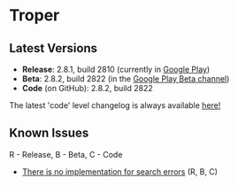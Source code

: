 # Troper
## Latest Versions
* **Release**: 2.8.1, build 2810 (currently in [Google Play](https://play.google.com/store/apps/details?id=ambious.androidtroper))
* **Beta**: 2.8.2, build 2822 (in the [Google Play Beta channel](https://play.google.com/apps/testing/ambious.androidtroper))
* **Code** (on GitHub): 2.8.2, build 2822

The latest 'code' level changelog is always available [here!](https://github.com/eladavron/AndroidTroper2/blob/master/app/src/main/assets/changelog)

## Known Issues
R - Release, B - Beta, C - Code
* [There is no implementation for search errors](https://github.com/eladavron/AndroidTroper2/issues/2/) (R, B, C)